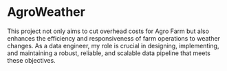 # AgroWeather
This project not only aims to cut overhead costs for Agro Farm but also enhances the efficiency and responsiveness of farm operations to weather changes. As a data engineer, my role is crucial in designing, implementing, and maintaining a robust, reliable, and scalable data pipeline that meets these objectives.
